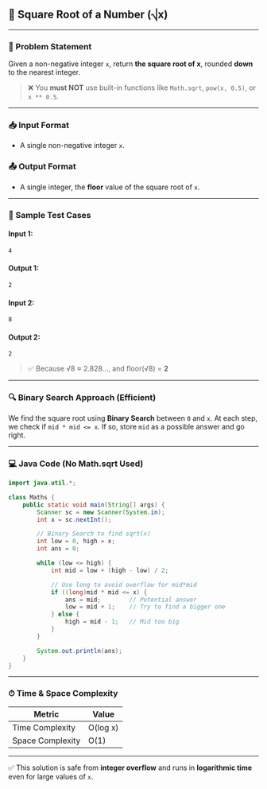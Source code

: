 
## 🔢 Square Root of a Number (⎷x)

---

### 📝 Problem Statement

Given a non-negative integer `x`, return **the square root of x**, rounded **down** to the nearest integer.

> ❌ You **must NOT** use built-in functions like `Math.sqrt`, `pow(x, 0.5)`, or `x ** 0.5`.

---

### 📥 Input Format

* A single non-negative integer `x`.

### 📤 Output Format

* A single integer, the **floor** value of the square root of `x`.

---

### 🧪 Sample Test Cases

#### Input 1:

```
4
```

#### Output 1:

```
2
```

#### Input 2:

```
8
```

#### Output 2:

```
2
```

> ✅ Because √8 ≈ 2.828..., and floor(√8) = **2**

---

### 🔍 Binary Search Approach (Efficient)

We find the square root using **Binary Search** between `0` and `x`.
At each step, we check if `mid * mid <= x`. If so, store `mid` as a possible answer and go right.

---

### 💻 Java Code (No Math.sqrt Used)

```java
import java.util.*;

class Maths {
    public static void main(String[] args) {
        Scanner sc = new Scanner(System.in);
        int x = sc.nextInt();

        // Binary Search to find sqrt(x)
        int low = 0, high = x;
        int ans = 0;

        while (low <= high) {
            int mid = low + (high - low) / 2;

            // Use long to avoid overflow for mid*mid
            if ((long)mid * mid <= x) {
                ans = mid;        // Potential answer
                low = mid + 1;    // Try to find a bigger one
            } else {
                high = mid - 1;   // Mid too big
            }
        }

        System.out.println(ans);
    }
}
```

---

### ⏱ Time & Space Complexity

| Metric           | Value    |
| ---------------- | -------- |
| Time Complexity  | O(log x) |
| Space Complexity | O(1)     |

---

✅ This solution is safe from **integer overflow** and runs in **logarithmic time** even for large values of `x`.
